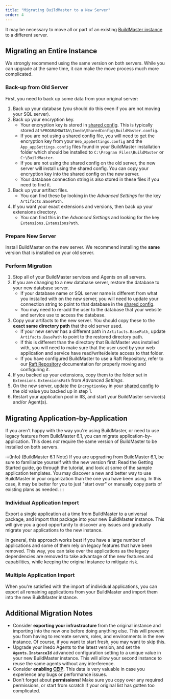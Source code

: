```yaml
---
title: "Migrating BuildMaster to a New Server"
order: 4
---
```


It may be necessary to move all or part of an existing [BuildMaster instance](https://inedo.com/buildmaster) to a different server. 

## Migrating an Entire Instance

We strongly recommend using the same version on both servers. While you can upgrade at the same time, it can make the move process much more complicated.

### Back-up from Old Server
First, you need to back up some data from your original server:
1. Back up your database (you should do this even if you are not moving your SQL server).
2. Back up your encryption key.
    *   Your encryption key is stored in [shared config](/docs/installation/configuration-files). This is typically stored at `%PROGRAMDATA%\Inedo\SharedConfig\BuildMaster.config`.
    *   If you are not using a shared config file, you will need to get the encryption key from your `Web_appSettings.config` and the `App_appSettings.config` files found in your BuildMaster installation folder which should be installed to `C:\Program Files\BuildMaster` or `C:\BuildMaster`.
    *   If you are not using the shared config on the old server, the new server will install using the shared config. You can copy your encryption key into the shared config on the new server.
    *   Your database connection string is also stored in these files if you need to find it.
3.  Back up your artifact files.
    *   You can find these by looking in the _Advanced Settings_ for the key `Artifacts.BasePath`.
4.  If you want your exact extensions and versions, then back up your extensions directory.
    *   You can find this in the _Advanced Settings_ and looking for the key `Extensions.ExtensionsPath`.

### Prepare New Server
Install BuildMaster on the new server. We recommend installing the **same** version that is installed on your old server.

### Perform Migration
1.  Stop all of your BuildMaster services and Agents on all servers.
2.  If you are changing to a new database server, restore the database to your new database server.
    *   If your database name or SQL server name is different from what you installed with on the new server, you will need to update your connection string to point to that database in the [shared config](/docs/installation/configuration-files).
    *   You may need to re-add the user to the database that your website and service use to access the database.
3.  Copy your artifacts to the new server. You should copy these to the **exact same directory path** that the old server used.
    *   If your new server has a different path in `Artifacts.BasePath`, update `Artifacts.BasePath` to point to the restored directory path.
    *   If this is different than the directory that BuildMaster was installed with, you will need to make sure that the user used by your web application and service have read/write/delete access to that folder.
    *   If you have configured BuildMaster to use a Raft Repository, refer to our [Raft Repository](/docs/buildmaster/administration/rafts) documentation for properly moving and configuring it.
4.  If you backed up your extensions, copy them to the folder set in `Extensions.ExtensionsPath` from _Advanced Settings_.
5.  On the new server, update the `EncryptionKey` in your [shared config](/docs/installation/configuration-files) to the old value you backed up in step 1.
6.  Restart your application pool in IIS, and start your BuildMaster service(s) and/or Agent(s).

## Migrating Application-by-Application

If you aren't happy with the way you're using BuildMaster, or need to use legacy features from BuildMaster 6.1, you can migrate application-by-application. This does *not* require the same version of BuildMaster to be installed on both servers.

:::(Info) (BuildMaster 6.1 Note)
If you are upgrading from BuildMaster 6.1, be sure to familiarize yourself with the new version first: Read the Getting Started guide, go through the tutorial, and look at some of the sample application templates. You may discover a new and better way to use BuildMaster in your organization than the one you have been using. In this case, it may be better for you to just "start over" or manually copy parts of existing plans as needed.
:::

### Individual Application Import

Export a single application at a time from BuildMaster to a universal package, and import that package into your new BuildMaster instance. This will give you a good opportunity to discover any issues and gradually migrate your applications to the new instance.

In general, this approach works best if you have a large number of applications and some of them rely on legacy features that have been removed. This way, you can take over the applications as the legacy dependencies are removed to take advantage of the new features and capabilities, while keeping the original instance to mitigate risk.

### Multiple Application Import

When you're satisfied with the import of individual applications, you can export all remaining applications from your BuildMaster and import them into the new BuildMaster instance.

## Additional Migration Notes

*   Consider **exporting your infrastructure** from the original instance and importing into the new one before doing anything else. This will prevent you from having to recreate servers, roles, and environments in the new instance. Of course, if you want to start fresh, you may want to skip this.
*   Upgrade your Inedo Agents to the latest version, and set the **`Agents.InstanceId`** advanced configuration setting to a unique value in your new BuildMaster instance. This will allow your second instance to reuse the same agents without any interference.
*   Consider **enabling [CEIP](/docs/installation/logging/diagnostic-center#ceip)**. This data is very valuable in case you experience any bugs or performance issues.
*   Don't forget about **permissions**! Make sure you copy over any required permissions, or start from scratch if your original list has gotten too complicated.